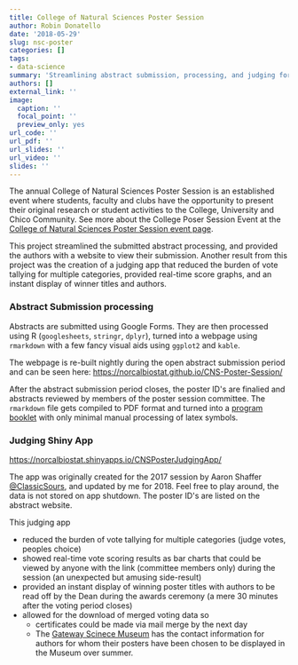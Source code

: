 ```yaml
---
title: College of Natural Sciences Poster Session
author: Robin Donatello
date: '2018-05-29'
slug: nsc-poster
categories: []
tags:
- data-science
summary: 'Streamlining abstract submission, processing, and judging for the annual College Poster Session at CSU, Chico. Pipeline uses Google Forms, R, Markdown, Sweave, LaTeX, GitHub, and Shiny. '
authors: []
external_link: ''
image:
  caption: ''
  focal_point: ''
  preview_only: yes
url_code: ''
url_pdf: ''
url_slides: ''
url_video: ''
slides: ''
---
```



The annual College of Natural Sciences Poster Session is an established event where students, faculty and clubs have the opportunity to present their original research or student activities to the College, University and Chico Community. See more about the College Poser Session Event at the [College of Natural Sciences Poster Session event page](https://www.csuchico.edu/nsci/event/poster.shtml). 

This project streamlined the submitted abstract processing, and provided the authors with a website to view their submission. Another result from this project was the creation of a judging app that reduced the burden of vote tallying for multiple categories, provided real-time score graphs, and an instant display of winner titles and authors.


### Abstract Submission processing

Abstracts are submitted using Google Forms. They are then processed using R (`googlesheets`, `stringr`, `dplyr`), turned into a webpage using `rmarkdown` with a few fancy visual aids using `ggplot2` and `kable`. 

The webpage is re-built nightly during the open abstract submission period and can be seen here: https://norcalbiostat.github.io/CNS-Poster-Session/

After the abstract submission period closes, the poster ID's are finalied and abstracts reviewed by members of the poster session committee. The `rmarkdown` file gets compiled to PDF format and turned into a [program booklet](https://www.csuchico.edu/nsci/_assets/documents/NSC-poster-session-2018-abstract-booklet.pdf) with only minimal manual processing of latex symbols. 

### Judging Shiny App
https://norcalbiostat.shinyapps.io/CNSPosterJudgingApp/ 

The app was originally created for the 2017 session by Aaron Shaffer [@ClassicSours](https://github.com/ClassicSours), and updated by me for 2018. Feel free to play around, the data is not stored on app shutdown. The poster ID's are listed on the abstract website. 

This judging app 

* reduced the burden of vote tallying for multiple categories (judge votes, peoples choice)
* showed real-time vote scoring results as bar charts that could be viewed by anyone with the link (committee members only) during the session (an unexpected but amusing side-result)
* provided an instant display of winning poster titles with authors to be read off by the Dean during the awards ceremony (a mere 30 minutes after the voting period closes)
* allowed for the download of merged voting data so
    - certificates could be made via mail merge by the next day
    - The [Gateway Scinece Museum](http://www.csuchico.edu/gateway/) has the contact information for authors for whom their posters have been chosen to be displayed in the Museum over summer. 

